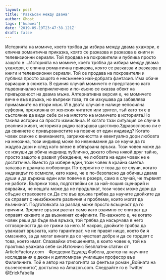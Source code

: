 ```yaml
---
layout: post
title: 'Разкъсан между двама'
author: Ghost
tags: ['huawei']
date: '2019-09-19T23:47:38.121Z'
draft: false
---
```


Историята на момиче, което трябва да избира между двама ухажори, е епична романтична приказка, която се разказва и разказва в книги и телевизионни сериали. Той продава на покровители и публика просто защото е ...Историята на момиче, което трябва да избира между двама ухажори, е епична романтична приказка, която се разказва и разказва в книги и телевизионни сериали. Той се продава на покровители и публика просто защото е несъмнено най-добрата фантазия. Има обаче вариации в сюжета. В единия случай момичето е представено като първоначално неприключено и по-късно се оказва обект на привързаност на двама мъже. Алтернативна версия е, че момичето вече е във връзка, но въпреки това, тя се изкушава да забавлява примамките на втори мъж. И в двата случая е налице непосилна еуфория, преживяна от женския читател или зрител, тъй като тя е в състояние да види себе си на мястото на момичето в историята.Но такива истории са просто измислица. И когато тази ситуация се случи в реалния живот, историята рядко завършва щастливо.Здравословно ли е да свикнете с привързаностите на повече от един индивид? Когато човек свикне с вниманието, загрижеността и евентуално дори любовта на мнозина, този индивид може по невнимание да се научи да го жадува дори и след като влезе в обвързана връзка. Този човек може да се изкуши да обича индивид публично, докато обича някой друг тайно, просто защото е развил убеждение, че любовта на един човек не е достатъчна. Вместо да избере един, този човек в крайна сметка запазва и двамата любовници. По-вероятно е това да се случи, когато индивидът го осмисли, като каже, че е по-безопасно да обичаш двама души и да държиш един или повече в резерв, само в случай, че първият не работи. Въпреки това, подготвяйки се за най-лошия сценарий и вярвайки, че нещата може да не продължат, този човек може дори да сбъдне страховете си.Да сте във връзка трябва да научите двойките да се справят с неизбежните различия и проблеми, които могат да възникнат. Подготовката за разпад може просто всъщност да го причини. Зрелите връзки растат само като взаимно се опитват да оправят каквито и да възникнат конфликти. По-важното е, че когато човек реши да бъде във връзка, той трябва да насърчава в него отговорността да се грижи за него. И накрая, двойките трябва да уважават връзката, като гарантират, че не правят нищо, което би я омазнило, за да могат винаги да се чувстват добре и да се гордеят с това, което имат. Спазвайки отношенията, в които човек е, той на практика уважава себе си.Източник: Безплатни статии от ArticleFactory.com    Фредерик Едуард Фабела, доктор на научните изследвания е декан и дипломиран училищен професор във Филипините. Той е автор на трилогията за фентъзи роман „Войната на възнесението“, достъпна на Amazon.com. Следвайте го в Twitter @ErickFabella
